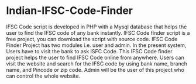 # Indian-IFSC-Code-Finder
IFSC Code script is developed in PHP with a Mysql database that helps the user to find the IFSC code of any bank instantly. IFSC Code finder script is a free project, you can download the script with source code. IFSC Code Finder Project has two modules i.e. user and admin. In the present system, Users have to visit the bank to ask ISFC Code. This IFSC Code finder project helps the user to find IFSC Code online from anywhere. Users can visit the website and search for the IFSC code by using bank name, branch name, and Pincode or zip code. Admin will be the user of this project who can control the whole website.
